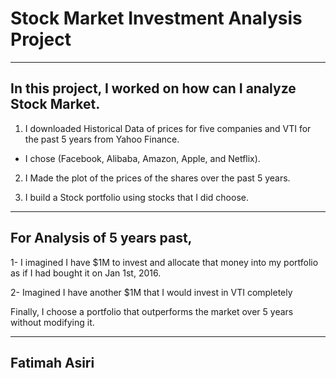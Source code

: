 # Stock Market Investment Analysis Project 
---

## In this project, I worked on how can I analyze Stock Market. 

1. I downloaded Historical Data of prices for five companies and VTI for the past 5 years from Yahoo Finance.

- I chose (Facebook, Alibaba, Amazon, Apple, and Netflix).

2. I Made the plot of the prices of the shares over the past 5 years.

3. I build a Stock portfolio using stocks that I did choose.
----

## For Analysis of 5 years past,

1- I imagined I have $1M to invest and allocate that money into my portfolio as if I had bought it on Jan 1st, 2016.

2- Imagined I have another $1M that I would invest in VTI completely

Finally, I choose a portfolio that outperforms the market over 5 years without modifying it.

---
## Fatimah Asiri
